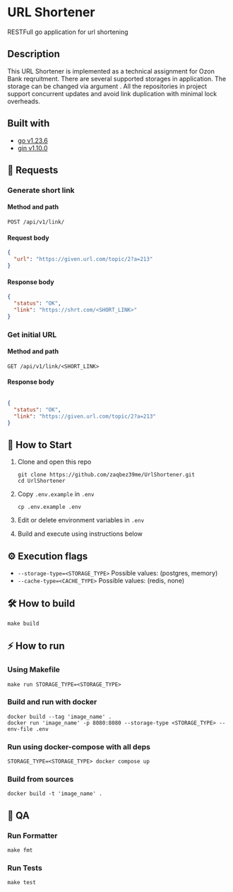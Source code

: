 # URL Shortener

RESTFull go application for url shortening

## Description

This URL Shortener is implemented as a technical assignment for Ozon Bank reqruitment. There are several supported storages in application. The storage can be changed via argument <STORAGE>. All the repositories in project support concurrent updates and avoid link duplication with minimal lock overheads.

## Built with

* [go v1.23.6](https://go.dev/)
* [gin v1.10.0](https://gin-gonic.com/)

## 🔄 Requests

### Generate short link

#### Method and path

`POST /api/v1/link/`

#### Request body

```json
{
  "url": "https://given.url.com/topic/2?a=213"
}
```

#### Response body

```json
{
  "status": "OK",
  "link": "https://shrt.com/<SHORT_LINK>"
}
```

### Get initial URL

#### Method and path

`GET /api/v1/link/<SHORT_LINK>`

#### Response body

```json

{
  "status": "OK",
  "link": "https://given.url.com/topic/2?a=213"
}
```

## 🙌 How to Start 

1. Clone and open this repo

   ```shell
   git clone https://github.com/zaqbez39me/UrlShortener.git
   cd UrlShortener
   ```

2. Copy `.env.example` in `.env`

   ```shell
   cp .env.example .env
   ```

3. Edit or delete environment variables in `.env`

4. Build and execute using instructions below

## ⚙️ Execution flags

* `--storage-type=<STORAGE_TYPE>`
  Possible values: (postgres, memory)
* `--cache-type=<CACHE_TYPE>`
  Possible values: (redis, none)

## 🛠️ How to build

```shell
make build
```

## ⚡ How to run

### Using Makefile
```shell
make run STORAGE_TYPE=<STORAGE_TYPE>
```

### Build and run with docker

```shell
docker build --tag 'image_name' .
docker run 'image_name' -p 8080:8080 --storage-type <STORAGE_TYPE> --env-file .env
```

### Run using docker-compose with all deps

```shell
STORAGE_TYPE=<STORAGE_TYPE> docker compose up
```

### Build from sources

```shell
docker build -t 'image_name' .
```

## 🔎 QA

### Run Formatter

```shell
make fmt
```

### Run Tests

```shell
make test
```